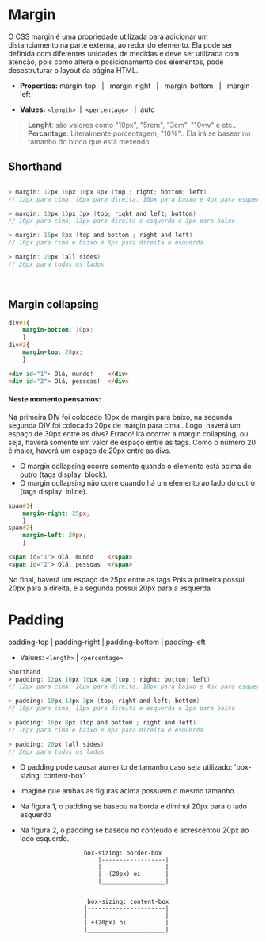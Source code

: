 # Margin 
O CSS margin é uma propriedade utilizada para adicionar um distanciamento na parte externa, ao redor do elemento. Ela pode ser definida com diferentes unidades de medidas e deve ser utilizada com atenção, pois como altera o posicionamento dos elementos, pode desestruturar o layout da página HTML.


- __Properties:__   margin-top &nbsp;&nbsp;|&nbsp;&nbsp; margin-right &nbsp;&nbsp;|&nbsp;&nbsp; margin-bottom &nbsp;&nbsp;|&nbsp;&nbsp; margin-left  

- __Values:__ `<length>`&nbsp;&nbsp;|&nbsp;&nbsp;`<percentage>` &nbsp;&nbsp;|&nbsp;&nbsp;auto 

> __Lenght__: são valores como "10px", "5rem", "3em", "10vw" e etc.. </br>
> __Percantage__: Literalmente porcentagem, "10%".. Ela irá se basear no tamanho do bloco que está mexendo

## Shorthand
```c#

> margin: 12px 16px 10px 4px (top ; right; bottom; left)
// 12px para cima, 16px para direita, 10px para baixo e 4px para esquerda

> margin: 10px 13px 3px (top; right and left; bottom)
// 10px para cima, 13px para direita e esquerda e 3px para baixo

> margin: 16px 8px (top and bottom ; right and left)
// 16px para cima e baixo e 8px para direita e esquerda

> margin: 20px (all sides)
// 20px para todos os lados
```

</br>


## Margin collapsing
```css
div#1{ 
    margin-bottom: 10px;
    }
div#2{ 
    margin-top: 20px;
    }
```
```html
<div id="1"> Olá, mundo!    </div>
<div id="2"> Olá, pessoas!  </div>
```

#### Neste momento pensamos: 
Na primeira DIV foi colocado 10px de margin para baixo, na segunda segunda DIV foi colocado 20px de margin para cima.. Logo, haverá um espaço de 30px entre as divs? Errado! 
Irá ocorrer a margin collapsing, ou seja, haverá somente um valor de espaço entre as tags.
Como o número 20 é maior, haverá um espaço de 20px entre as divs. 

* O margin collapsing ocorre somente quando o elemento está acima do outro (tags display: block).
* O margin collapsing não corre quando há um elemento ao lado do outro (tags display: inline).



```css
span#1{ 
    margin-right: 25px;
    }
span#2{ 
    margin-left: 20px;
    }
```
```html
<span id="1"> Olá, mundo    </span>
<span id="2"> Olá, pessoas  </span>
```
No final, haverá um espaço de 25px entre as tags 
Pois a primeira possui 20px para a direita, e a segunda possui 20px para a esquerda


<!------------------------------------------------------------------------------------------------------------------------->
# Padding
padding-top | padding-right | padding-bottom | padding-left  
- Values: `<length>` | `<percentage>` 

```cs
Shorthand
> padding: 12px 16px 10px 4px (top ; right; bottom; left)
// 12px para cima, 16px para direita, 10px para baixo e 4px para esquerda

> padding: 10px 13px 3px (top; right and left; bottom)
// 10px para cima, 13px para direita e esquerda e 3px para baixo

> padding: 16px 8px (top and bottom ; right and left)
// 16px para cima e baixo e 8px para direita e esquerda

> padding: 20px (all sides)
// 20px para todos os lados
```

* O padding pode causar aumento de tamanho caso seja utilizado: 'box-sizing: content-box'

- Imagine que ambas as figuras acima possuem o mesmo tamanho.
- Na figura 1, o padding se baseou na borda e diminui 20px para o lado esquerdo
- Na figura 2, o padding se baseou no conteúdo e acrescentou 20px ao lado esquerdo.

                        box-sizing: border-box                
                            |------------------|
                            |                  |
                            | -(20px) oi       | 
                            |__________________|


                         box-sizing: content-box 
                        |----------------------|
                        |                      |
                        | +(20px) oi           |
                        |______________________|


